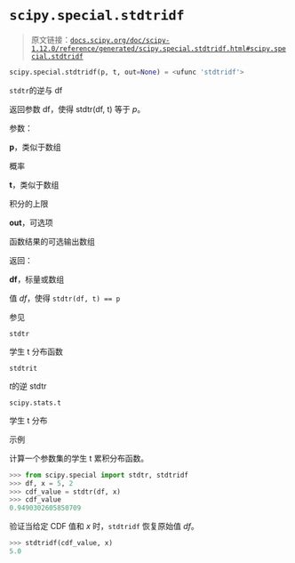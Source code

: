 # `scipy.special.stdtridf`

> 原文链接：[`docs.scipy.org/doc/scipy-1.12.0/reference/generated/scipy.special.stdtridf.html#scipy.special.stdtridf`](https://docs.scipy.org/doc/scipy-1.12.0/reference/generated/scipy.special.stdtridf.html#scipy.special.stdtridf)

```py
scipy.special.stdtridf(p, t, out=None) = <ufunc 'stdtridf'>
```

`stdtr`的逆与 df

返回参数 df，使得 stdtr(df, t) 等于 *p*。

参数：

**p**，类似于数组

概率

**t**，类似于数组

积分的上限

**out**，可选项

函数结果的可选输出数组

返回：

**df**，标量或数组

值 *df*，使得 `stdtr(df, t) == p`

参见

`stdtr`

学生 t 分布函数

`stdtrit`

*t*的逆 stdtr

`scipy.stats.t`

学生 t 分布

示例

计算一个参数集的学生 t 累积分布函数。

```py
>>> from scipy.special import stdtr, stdtridf
>>> df, x = 5, 2
>>> cdf_value = stdtr(df, x)
>>> cdf_value
0.9490302605850709 
```

验证当给定 CDF 值和 *x* 时，`stdtridf` 恢复原始值 *df*。

```py
>>> stdtridf(cdf_value, x)
5.0 
```
